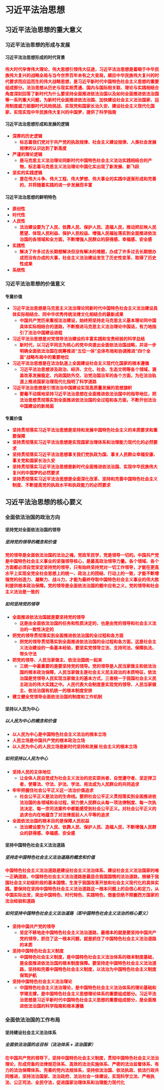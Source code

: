 # 习近平法治思想

## 习近平法治思想的重大意义

### 习近平法治思想的形成与发展

#### 习近平法治思想形成的时代背景

<strong style="color: red;">伟大时代孕育伟大理论，伟大思想引领伟大征途，习近平法治思想是着眼于中华民族伟大复兴的战略全局与当今世界百年未有之大变局，顺应中华民族伟大复兴的时代要求而应运而生的伟大战略思想，是习近平新时代中国特色社会主义思想的重要组成部分。法治思想从历史与现实相贯通、国内与国际相关联、理论与实践相结合角度深刻回答了新时代为什么要坚持全面推进依法治国以及如何全面推进依法治国等一系列重大问题，为新时代全面推进依法治国、加快建设社会主义法治国家、运用制度威力抵御时代风险挑战、实现党和国家长治久安、建设社会主义现代化国家、实现实现中华民族伟大复兴的中国梦，提供了科学指南</strong>

#### 习近平法治思想形成和发展的逻辑

- <strong style="color: red;">深厚的历史逻辑</strong>
  - <strong style="color: red;">标志着我们党对于共产党的执政规律、社会主义建设规律、人类社会发展规律的认识达到了新高度</strong>
- <strong style="color: red;">严谨的理论逻辑</strong>
  - <strong style="color: red;">是马克思主义法治理论同新时代中国特色社会主义法治实践相结合的产物，标志着马克思主义法治理论中国化实出现了新发展、新飞跃</strong>
- <strong style="color: red;">坚实的实践逻辑</strong>
  - <strong style="color: red;">是在伟大斗争、伟大工程、伟大梦想、伟大事业的实践中逐渐形成和完善的，并将随着实践的进一步发展而丰富</strong>

#### 习近平法治思想的鲜明特色

- <strong style="color: red;">原创性</strong>
- <strong style="color: red;">时代性</strong>
- <strong style="color: red;">人民性</strong>
  - <strong style="color: red;">法治建设要为了人民、依靠人民、保护人民、造福人民，推动把反映人民愿望、体现人民利益、保护人民权益、增强人民福祉落实到全面推进依法治国的各领域和全方面，不断增强人民群众的获得感、幸福感、安全感</strong>
- <strong style="color: red;">实践性</strong>
  - <strong style="color: red;">解决了许多过去长期想解决但没有解决的难题，办成了许多过去长期想办成而没有办成的大事，社会主义法治建设发生了历史性变革、取得了历史性成果</strong>
- <strong style="color: red;">系统性</strong>

### 习近平法治思想的价值意义

#### 专属价值

- <strong style="color: red;">习近平法治思想是马克思主义法治理论同新时代中国特色社会主义法治建设具体实际相结合、同中华优秀传统法律文化相结合的最新成果</strong>
  - <strong style="color: red;">中国共产党历来重视法治建设，始终把坚持走马克思主义基本理论同中国具体实际相结合的道路，不断推进马克思主义法治理论中国话，有力地指引了法治中国建设进程</strong>
- <strong style="color: red;">习近平法治思想是对党领导法治建设的丰富实践和宝贵经验的科学总结</strong>
  - <strong style="color: red;">新时代，以习近平同志为核心的党中央提出全面依法治国战略，并进一步明确全面依法治国在统筹推进“五位一体”总体布局和协调推进“四个全面”战略布局中的重要地位</strong>
- <strong style="color: red;">习近平法治思想是在法治轨道上全面建设社会主义现代化国家的根本遵循</strong>
  - <strong style="color: red;">习近平法治思想涉及政治、经济、文化、社会、生态文明等各个领域，涵盖改革发展稳定、内政国防外交、治党治国治军的各个方面，为在法治轨道上推进国家治理现代化指明了科学道路</strong>
- <strong style="color: red;">习近平法治思想是引领法治中国建设实现高质量发展的思想旗帜</strong>
  - <strong style="color: red;">要毫不动摇地坚持习近平法治思想在全面推进依法治国中的指导地位，把法治思想贯彻落实到全面推进依法治国的全过程和各方面，不断开创法治中国建设的新局面</strong>

#### 专属价值

- <strong style="color: red;">坚持贯彻落实习近平法治思想是坚持和发展中国特色社会主义的本质要求和重要保障</strong>
- <strong style="color: red;">坚持贯彻落实习近平法治思想是实现国家治理体系和治理能力现代化的必然要求</strong>
- <strong style="color: red;">坚持贯彻落实习近平法治思想事关我们党执政为国、事关人民群众幸福安康、事关党和国家长治久安</strong>
- <strong style="color: red;">坚持贯彻落实习近平法治思想是新时代全面推进依法治国、实现中华民族伟大复兴的中国梦的必然要求</strong>
- <strong style="color: red;">坚持贯彻落实习近平法治思想是全面深化改革、坚持和完善中国特色社会主义制度、不断提高党的执政水平和执政能力的必然要求</strong>

## 习近平法治思想的核心要义

### 全面依法治国的政治方向

#### 坚持党对全面依法治国的领导

##### 坚持党的领导的概念和价值

<strong style="color: red;">党的领导是全面依法治国的法治之魂，党政军民学，党是领导一切的。中国共产党是中国特色社会主义事业的坚强领导核心，是最高政治领导力量。各个领域、各个方面都必须自觉坚定坚持党的领导，只有始终坚持党对一切工作领导，才能在更高水平上实现全党全社会思想上的统一、政治上的团结、行动上的一致，才能不断增强党的创造力、凝聚力、战斗力，才能为最终夺取中国特色社会主义事业的伟大胜利提供根本政治保障。党的领导是全面依法治国的题中应有之义，党的领导和社会主义法治是一致的</strong>

##### 如何坚持党的领导

- <strong style="color: red;">全面推进依法治国就是要坚持党的领导</strong>
  - <strong style="color: red;">这是由全面依法治国的任务和性质决定的，也是由党的领导和社会主义法治的一致性决定的</strong>
- <strong style="color: red;">把党的领导贯彻落实到全面推进依法治国的全过程和各方面</strong>
  - <strong style="color: red;">把党的领导贯彻落实到全面推进依法治国的全过程和各方面，这是社会主义法治建设的一条基本经验，要坚实党领导立法、支持司法、保障执法、带头守法</strong>
- <strong style="color: red;">把党的领导、人民当家做主、依法治国统一起来</strong>
  - <strong style="color: red;">三统一中最重要的是要坚持党的领导。党的领导是人民当家做主和依法治国的根本政治保障，人民当家做主是社会主义民主政治的本质特征，依法治国是党领导人民实现当家做主的基本方式，三者统一于我国社会主义民主政治的伟大实践之中。人民代表大会制度是实现党的领导、人民当家做主、依法治国有机统一的根本制度安排</strong>
- <strong style="color: red;">建立健全党领导全面依法治国的制度和工作机制</strong>

#### 坚持以人民为中心

##### 以人民为中心的概念和价值

- <strong style="color: red;">以人民为中心是中国特色社会主义法治的根本立场</strong>
- <strong style="color: red;">人民立场是中国共产党的根本政治立场</strong>
- <strong style="color: red;">以人民为中心的人民立场是新时代坚持和发展  社会主义的根本立场</strong>

##### 如何坚持以人民为中心

- <strong style="color: red;">坚持人民的主体地位</strong>
  - <strong style="color: red;">让全体人民自觉成为社会主义法治的忠实崇尚者、自觉遵守者、坚定捍卫者，使尊法、守法、护法、学法、用法成为人民群众的共同追求</strong>
- <strong style="color: red;">牢牢把握住社会公平正义这一法治价值追求</strong>
  - <strong style="color: red;">社会公平正义是法治的生命线。要把社会公平正义贯彻落实到全面推进依法治国的各领域和全过程，努力使人民群众从每一项法律制度、每一次执法决定、每一宗司法案件中都能感受到社会公平正义。对社会公平正义的追求也内在地蕴含了对法律面前人人平等的追求</strong>
- <strong style="color: red;">全面依法治国的根本目的是保障人民权益</strong>
  - <strong style="color: red;">法治建设要为了人民、依靠人民、保护人民、造福人民，不断增强人民群众的获得感、幸福感、安全感</strong>

#### 坚持中国特色社会主义法治道路

##### 坚持走中国特色社会主义法治道路的概念和价值

<strong style="color: red;">中国特色社会主义法治道路是建设社会主义法治体系、建设社会主义法治国家的唯一正确道路，中国特色社会主义法治道路是最适合我国国情的法治道路，根植于我国社会主义初级阶段的基本国情，生发于我国改革开放和社会主义现代化的具体实践。要保持在坚持中国特色社会主义法治道路这一根本问题上的自信心和定力，从中国实际出发，突出中国特色、时代特色、实践特色，借鉴但绝不照搬西方国家的法治经验和道路</strong>

##### 如何坚持中国特色社会主义法治道路（即中国特色社会主义法治的核心要义）

- <strong style="color: red;">坚持中国共产党的领导</strong>
  - <strong style="color: red;">坚定不移地走中国特色社会主义法治道路，最根本的就是要坚持中国共产党的领导，抓住了这一根本问题，就是抓住了中国特色社会主义法治道路的本质</strong>
- <strong style="color: red;">坚持中国特色社会主义制度</strong>
  - <strong style="color: red;">中国特色社会主义制度，是中国特色社会主义法治体系的根本制度基础，是全面推进依法治国的根本制度保障。要坚持走中国特色社会主义法治道路，坚持和完善中国特色社会主义制度，以法治为中国特色社会主义制度保驾护航</strong>
- <strong style="color: red;">坚持中国特色社会主义法治理论</strong>
  - <strong style="color: red;">中国特色社会主义法治理论，是中国特色社会主义法治体系的理论基础和学理支撑，是中国特色社会主义思想理论体系的重要组成部分。习近平法治思想是习近平新时代中国特色社会主义思想的重要组成部分，是全面推进依法治国的科学指南和根本遵循</strong>

### 全面依法治国的工作布局

#### 坚持建设社会主义法治体系

##### 全面依法治国的总目标（法治体系 + 法治国家）

<strong style="color: red;">在中国共产党的领导下，坚持中国特色社会主义制度，贯彻中国特色社会主义法治理论，形成完备的法律规范体系、高效的法治实施体系、严密的法治监督体系、有力的法治保障体系、完善的党内法规体系，坚持依法治国、依法执政、依法行政共同推进，坚持法治国家、法治政府、法治社会一体建设，实现科学立法、严格执法、公正司法、全民守法，促进国家治理体系和治理能力现代化</strong>
